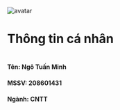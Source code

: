 <!-- logo -->
![avatar](https://scontent.fsgn1-1.fna.fbcdn.net/v/t39.30808-6/370469373_1306056446689909_5598229069216914501_n.jpg?_nc_cat=102&ccb=1-7&_nc_sid=5f2048&_nc_ohc=jcDgUF5NrwwAX-JkBB8&_nc_ht=scontent.fsgn1-1.fna&oh=00_AfB3qnfAzfq7p6GHynNMlZPp4F2Uwzuf5khMLZcOTkn7eQ&oe=6600861A)
</br>
<!-- Thông tin -->
<h1>Thông tin cá nhân<h1>
<h4>Tên: Ngô Tuấn Minh<h4>
<h4>MSSV: 208601431<h4>
<h4>Ngành: CNTT<h4>